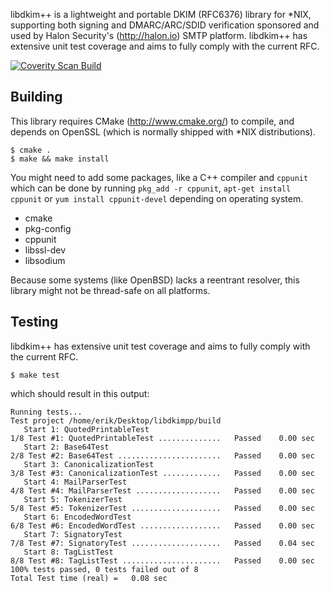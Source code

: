 libdkim++ is a lightweight and portable DKIM (RFC6376) library for *NIX,
supporting both signing and DMARC/ARC/SDID verification sponsored and
used by Halon Security's (http://halon.io) SMTP platform.
libdkim++ has extensive unit test coverage and aims to fully comply with
the current RFC.

[![Coverity Scan Build](https://img.shields.io/coverity/scan/7286.svg)](https://scan.coverity.com/projects/halonsecurity-libdkimpp)

Building
--------
This library requires CMake (http://www.cmake.org/) to compile, and
depends on OpenSSL (which is normally shipped with *NIX distributions).

```
$ cmake .
$ make && make install
```

You might need to add some packages, like a C++ compiler and `cppunit`
which can be done by running `pkg_add -r cppunit`,
`apt-get install cppunit` or `yum install cppunit-devel` depending
on operating system.

* cmake
* pkg-config
* cppunit
* libssl-dev
* libsodium

Because some systems (like OpenBSD) lacks a reentrant resolver, this
library might not be thread-safe on all platforms.

Testing
-------
libdkim++ has extensive unit test coverage and aims to fully comply
with the current RFC.

```
$ make test
```

which should result in this output:

```
Running tests...
Test project /home/erik/Desktop/libdkimpp/build
   Start 1: QuotedPrintableTest
1/8 Test #1: QuotedPrintableTest ..............   Passed    0.00 sec
   Start 2: Base64Test
2/8 Test #2: Base64Test .......................   Passed    0.00 sec
   Start 3: CanonicalizationTest
3/8 Test #3: CanonicalizationTest .............   Passed    0.00 sec
   Start 4: MailParserTest
4/8 Test #4: MailParserTest ...................   Passed    0.00 sec
   Start 5: TokenizerTest
5/8 Test #5: TokenizerTest ....................   Passed    0.00 sec
   Start 6: EncodedWordTest
6/8 Test #6: EncodedWordTest ..................   Passed    0.00 sec
   Start 7: SignatoryTest
7/8 Test #7: SignatoryTest ....................   Passed    0.04 sec
   Start 8: TagListTest
8/8 Test #8: TagListTest ......................   Passed    0.00 sec
100% tests passed, 0 tests failed out of 8
Total Test time (real) =   0.08 sec
```
